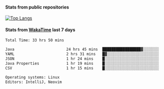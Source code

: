 #### Stats from public repositories

[![Top Langs](https://github-readme-stats.vercel.app/api/top-langs/?username=hyoghurt&layout=compact&exclude_repo=multiserver,docker_compose&langs_count=6)](https://github.com/anuraghazra/github-readme-stats)

#### Stats from [WakaTime](https://wakatime.com/@hyoghurt) last 7 days
<!--START_SECTION:waka-->

```txt
Total Time: 33 hrs 50 mins

Java                       24 hrs 45 mins  █████████████████▓░░░░░░░   71.00 %
YAML                       2 hrs 31 mins   █▓░░░░░░░░░░░░░░░░░░░░░░░   07.25 %
JSON                       1 hr 24 mins    █░░░░░░░░░░░░░░░░░░░░░░░░   04.04 %
Java Properties            1 hr 19 mins    █░░░░░░░░░░░░░░░░░░░░░░░░   03.78 %
CSV                        1 hr 15 mins    █░░░░░░░░░░░░░░░░░░░░░░░░   03.59 %

Operating systems: Linux
Editors: IntelliJ, Neovim
```

<!--END_SECTION:waka-->
